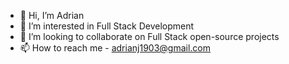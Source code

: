- 👋 Hi, I’m Adrian
- 👀 I’m interested in Full Stack Development
- 💞️ I’m looking to collaborate on Full Stack open-source projects
- 📫 How to reach me - adrianj1903@gmail.com
